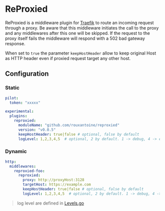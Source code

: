 # ReProxied

ReProxied is a middleware plugin for [Traefik](https://github.com/traefik/traefik) to route an incoming request through a proxy.
Be aware that this middleware initiates the call to the proxy and any middlewares after this one will be skipped. If the request to the proxy itself fails the middleware will respond with a 502 bad gateway response.

When set to `true` the parameter `keepHostHeader` allow to keep original Host as HTTP header even if proxied request target any other host.

## Configuration

### Static

```yaml
pilot:
  token: "xxxxx"

experimental:
  plugins:
    reproxied:
      moduleName: "github.com/rouxantoine/reproxied"
      version: "v0.0.5"
      keepHostHeader: true|false # optional, false by default
      logLevel: 1,2,3,4,5  # optional, 2 by default. 1 -> debug, 4 -> error, 5 -> off
```

### Dynamic

```yaml
http:
  middlewares:
    reproxied-foo:
      reproxied:
        proxy: http://proxyHost:3128
        targetHost: https://example.com
        keepHostHeader: true|false # optional, false by default
        logLevel: 1,2,3,4,5  # optional, 2 by default. 1 -> debug, 4 -> error, 5 -> off
```

> log level are defined in [Levels.go](./internal/logging/Levels.go)
